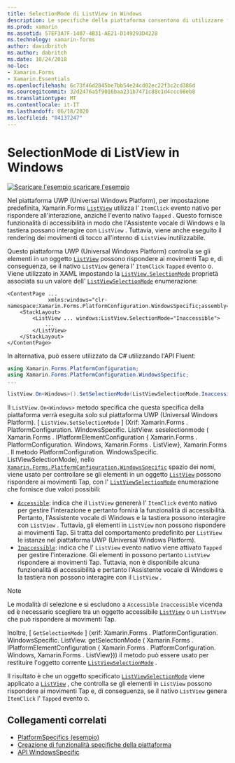 ```yaml
---
title: SelectionMode di ListView in Windows
description: Le specifiche della piattaforma consentono di utilizzare funzionalità disponibili solo su una piattaforma specifica, senza implementare Renderer o effetti personalizzati. Questo articolo illustra come usare l'oggetto specifico della piattaforma Windows che controlla se gli elementi in un controllo ListView possono rispondere ai movimenti di tocco.
ms.prod: xamarin
ms.assetid: 57EF3A7F-1407-4B31-AE21-D149293D4228
ms.technology: xamarin-forms
author: davidbritch
ms.author: dabritch
ms.date: 10/24/2018
no-loc:
- Xamarin.Forms
- Xamarin.Essentials
ms.openlocfilehash: 6c73f46d2845be7bb54e24cd02ec22f3c2cd386d
ms.sourcegitcommit: 32d2476a5f9016baa231b7471c88c1d4ccc08eb8
ms.translationtype: MT
ms.contentlocale: it-IT
ms.lasthandoff: 06/18/2020
ms.locfileid: "84137247"
---
```

# <a name="listview-selectionmode-on-windows"></a>SelectionMode di ListView in Windows

[![Scaricare ](~/media/shared/download.png) l'esempio scaricare l'esempio](https://docs.microsoft.com/samples/xamarin/xamarin-forms-samples/userinterface-platformspecifics)

Nel piattaforma UWP (Universal Windows Platform), per impostazione predefinita, Xamarin.Forms [`ListView`](xref:Xamarin.Forms.ListView) utilizza l' `ItemClick` evento nativo per rispondere all'interazione, anziché l'evento nativo `Tapped` . Questo fornisce funzionalità di accessibilità in modo che l'Assistente vocale di Windows e la tastiera possano interagire con `ListView` . Tuttavia, viene anche eseguito il rendering dei movimenti di tocco all'interno di `ListView` inutilizzabile.

Questo piattaforma UWP (Universal Windows Platform) controlla se gli elementi in un oggetto [`ListView`](xref:Xamarin.Forms.ListView) possono rispondere ai movimenti Tap e, di conseguenza, se il nativo `ListView` genera l' `ItemClick` `Tapped` evento o. Viene utilizzato in XAML impostando la [`ListView.SelectionMode`](xref:Xamarin.Forms.PlatformConfiguration.WindowsSpecific.ListView.SelectionModeProperty) proprietà associata su un valore dell' [`ListViewSelectionMode`](xref:Xamarin.Forms.PlatformConfiguration.WindowsSpecific.ListViewSelectionMode) enumerazione:

```xaml
<ContentPage ...
             xmlns:windows="clr-namespace:Xamarin.Forms.PlatformConfiguration.WindowsSpecific;assembly=Xamarin.Forms.Core">
    <StackLayout>
        <ListView ... windows:ListView.SelectionMode="Inaccessible">
            ...
        </ListView>
    </StackLayout>
</ContentPage>
```

In alternativa, può essere utilizzato da C# utilizzando l'API Fluent:

```csharp
using Xamarin.Forms.PlatformConfiguration;
using Xamarin.Forms.PlatformConfiguration.WindowsSpecific;
...

listView.On<Windows>().SetSelectionMode(ListViewSelectionMode.Inaccessible);
```

Il `ListView.On<Windows>` metodo specifica che questa specifica della piattaforma verrà eseguita solo sul piattaforma UWP (Universal Windows Platform). [ `ListView.SetSelectionMode` ] (Xrif: Xamarin.Forms . PlatformConfiguration. WindowsSpecific. ListView. seselectionmode ( Xamarin.Forms . IPlatformElementConfiguration { Xamarin.Forms . PlatformConfiguration. Windows, Xamarin.Forms . ListView}, Xamarin.Forms . Il metodo PlatformConfiguration. WindowsSpecific. ListViewSelectionMode), nello [`Xamarin.Forms.PlatformConfiguration.WindowsSpecific`](xref:Xamarin.Forms.PlatformConfiguration.WindowsSpecific) spazio dei nomi, viene usato per controllare se gli elementi in un oggetto [`ListView`](xref:Xamarin.Forms.ListView) possono rispondere ai movimenti Tap, con l' [`ListViewSelectionMode`](xref:Xamarin.Forms.PlatformConfiguration.WindowsSpecific.ListViewSelectionMode) enumerazione che fornisce due valori possibili:

- [`Accessible`](xref:Xamarin.Forms.PlatformConfiguration.WindowsSpecific.ListViewSelectionMode.Accessible): indica che il `ListView` genererà l' `ItemClick` evento nativo per gestire l'interazione e pertanto fornirà la funzionalità di accessibilità. Pertanto, l'Assistente vocale di Windows e la tastiera possono interagire con `ListView` . Tuttavia, gli elementi in `ListView` non possono rispondere ai movimenti Tap. Si tratta del comportamento predefinito per `ListView` le istanze nel piattaforma UWP (Universal Windows Platform).
- [`Inaccessible`](xref:Xamarin.Forms.PlatformConfiguration.WindowsSpecific.ListViewSelectionMode.Inaccessible): indica che l' `ListView` evento nativo viene attivato `Tapped` per gestire l'interazione. Gli elementi in possono pertanto `ListView` rispondere ai movimenti Tap. Tuttavia, non è disponibile alcuna funzionalità di accessibilità e pertanto l'Assistente vocale di Windows e la tastiera non possono interagire con il `ListView` .

> [!NOTE]
> Le modalità di selezione e si escludono a `Accessible` `Inaccessible` vicenda ed è necessario scegliere tra un oggetto accessibile [`ListView`](xref:Xamarin.Forms.ListView) o un `ListView` che può rispondere ai movimenti Tap.

Inoltre, [ `GetSelectionMode` ] (xrif: Xamarin.Forms . PlatformConfiguration. WindowsSpecific. ListView. getSelectionMode ( Xamarin.Forms . IPlatformElementConfiguration { Xamarin.Forms . PlatformConfiguration. Windows, Xamarin.Forms . ListView})) il metodo può essere usato per restituire l'oggetto corrente [`ListViewSelectionMode`](xref:Xamarin.Forms.PlatformConfiguration.WindowsSpecific.ListViewSelectionMode) .

Il risultato è che un oggetto specificato [`ListViewSelectionMode`](xref:Xamarin.Forms.PlatformConfiguration.WindowsSpecific.ListViewSelectionMode) viene applicato a [`ListView`](xref:Xamarin.Forms.ListView) , che controlla se gli elementi in `ListView` possono rispondere ai movimenti Tap e, di conseguenza, se il nativo `ListView` genera `ItemClick` l' `Tapped` evento o.

## <a name="related-links"></a>Collegamenti correlati

- [PlatformSpecifics (esempio)](https://docs.microsoft.com/samples/xamarin/xamarin-forms-samples/userinterface-platformspecifics)
- [Creazione di funzionalità specifiche della piattaforma](~/xamarin-forms/platform/platform-specifics/index.md#creating-platform-specifics)
- [API WindowsSpecific](xref:Xamarin.Forms.PlatformConfiguration.WindowsSpecific)
